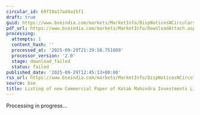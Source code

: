 ```yaml
---
circular_id: 69f19a17ad4a15f1
draft: true
guid: https://www.bseindia.com/markets/MarketInfo/DispNoticesNCirculars.aspx?Noticeid={B28A397F-45DD-42D7-A5D9-B31BDCCC2012}&noticeno=20250929-52&dt=09/29/2025&icount=52&totcount=87&flag=0
pdf_url: https://www.bseindia.com/markets/MarketInfo/DownloadAttach.aspx?id=20250929-52&attachedId=
processing:
  attempts: 1
  content_hash: ''
  processed_at: '2025-09-29T21:29:58.751089'
  processor_version: '2.0'
  stage: download_failed
  status: failed
published_date: '2025-09-29T12:45:13+00:00'
rss_url: https://www.bseindia.com/markets/MarketInfo/DispNoticesNCirculars.aspx?Noticeid={B28A397F-45DD-42D7-A5D9-B31BDCCC2012}&noticeno=20250929-52&dt=09/29/2025&icount=52&totcount=87&flag=0
source: bse
title: Listing of new Commercial Paper of Kotak Mahindra Investments Limited
---
```


Processing in progress...